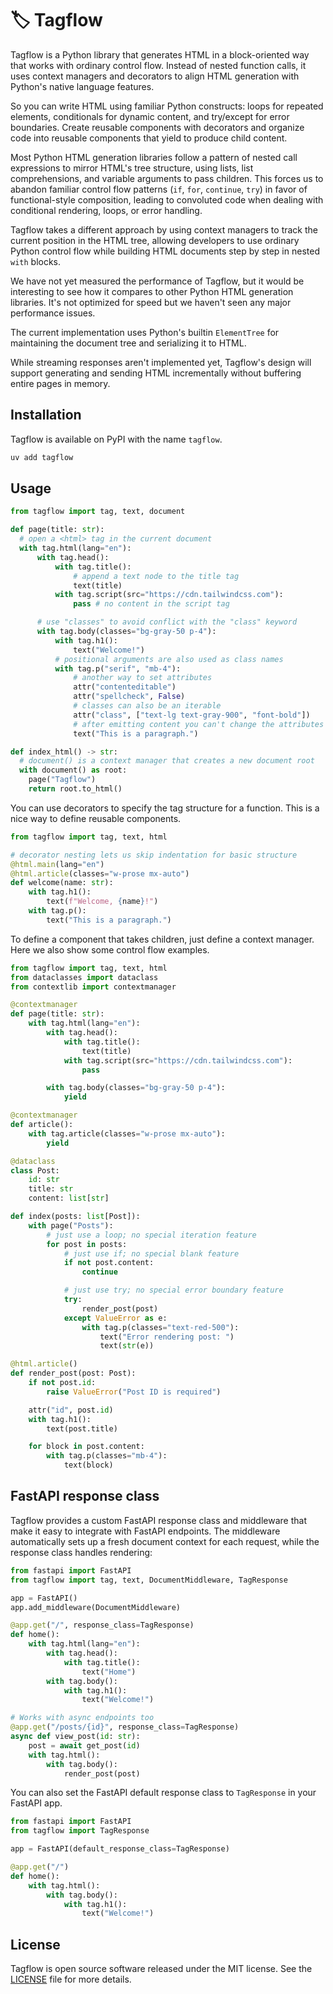 # 🏷️ Tagflow

Tagflow is a Python library that generates HTML in a block-oriented way that
works with ordinary control flow. Instead of nested function calls, it uses
context managers and decorators to align HTML generation with Python's native
language features.

So you can write HTML using familiar Python constructs: loops for repeated
elements, conditionals for dynamic content, and try/except for error boundaries.
Create reusable components with decorators and organize code into reusable
components that yield to produce child content.

Most Python HTML generation libraries follow a pattern of nested call
expressions to mirror HTML's tree structure, using lists, list comprehensions,
and variable arguments to pass children. This forces us to abandon familiar
control flow patterns (`if`, `for`, `continue`, `try`) in favor of
functional-style composition, leading to convoluted code when dealing with
conditional rendering, loops, or error handling.

Tagflow takes a different approach by using context managers to track the
current position in the HTML tree, allowing developers to use ordinary Python
control flow while building HTML documents step by step in nested `with` blocks.

We have not yet measured the performance of Tagflow, but it would be interesting
to see how it compares to other Python HTML generation libraries. It's not
optimized for speed but we haven't seen any major performance issues.

The current implementation uses Python's builtin `ElementTree` for maintaining
the document tree and serializing it to HTML.

While streaming responses aren't implemented yet, Tagflow's design will support
generating and sending HTML incrementally without buffering entire pages in
memory.

## Installation

Tagflow is available on PyPI with the name `tagflow`.

```bash
uv add tagflow
```

## Usage

```python
from tagflow import tag, text, document

def page(title: str):
  # open a <html> tag in the current document
  with tag.html(lang="en"):
      with tag.head():
          with tag.title():
              # append a text node to the title tag
              text(title)
          with tag.script(src="https://cdn.tailwindcss.com"):
              pass # no content in the script tag

      # use "classes" to avoid conflict with the "class" keyword
      with tag.body(classes="bg-gray-50 p-4"):
          with tag.h1():
              text("Welcome!")
          # positional arguments are also used as class names
          with tag.p("serif", "mb-4"):
              # another way to set attributes
              attr("contenteditable")
              attr("spellcheck", False)
              # classes can also be an iterable
              attr("class", ["text-lg text-gray-900", "font-bold"])
              # after emitting content you can't change the attributes
              text("This is a paragraph.")

def index_html() -> str:
  # document() is a context manager that creates a new document root
  with document() as root:
    page("Tagflow")
    return root.to_html()
```

You can use decorators to specify the tag structure for a function. This is a
nice way to define reusable components.

```python
from tagflow import tag, text, html

# decorator nesting lets us skip indentation for basic structure
@html.main(lang="en")
@html.article(classes="w-prose mx-auto")
def welcome(name: str):
    with tag.h1():
        text(f"Welcome, {name}!")
    with tag.p():
        text("This is a paragraph.")
```

To define a component that takes children, just define a context manager. Here
we also show some control flow examples.

```python
from tagflow import tag, text, html
from dataclasses import dataclass
from contextlib import contextmanager

@contextmanager
def page(title: str):
    with tag.html(lang="en"):
        with tag.head():
            with tag.title():
                text(title)
            with tag.script(src="https://cdn.tailwindcss.com"):
                pass

        with tag.body(classes="bg-gray-50 p-4"):
            yield

@contextmanager
def article():
    with tag.article(classes="w-prose mx-auto"):
        yield

@dataclass
class Post:
    id: str
    title: str
    content: list[str]

def index(posts: list[Post]):
    with page("Posts"):
        # just use a loop; no special iteration feature
        for post in posts:
            # just use if; no special blank feature
            if not post.content:
                continue

            # just use try; no special error boundary feature
            try:
                render_post(post)
            except ValueError as e:
                with tag.p(classes="text-red-500"):
                    text("Error rendering post: ")
                    text(str(e))

@html.article()
def render_post(post: Post):
    if not post.id:
        raise ValueError("Post ID is required")

    attr("id", post.id)
    with tag.h1():
        text(post.title)

    for block in post.content:
        with tag.p(classes="mb-4"):
            text(block)
```

## FastAPI response class

Tagflow provides a custom FastAPI response class and middleware that make it
easy to integrate with FastAPI endpoints. The middleware automatically sets up a
fresh document context for each request, while the response class handles
rendering:

```python
from fastapi import FastAPI
from tagflow import tag, text, DocumentMiddleware, TagResponse

app = FastAPI()
app.add_middleware(DocumentMiddleware)

@app.get("/", response_class=TagResponse)
def home():
    with tag.html(lang="en"):
        with tag.head():
            with tag.title():
                text("Home")
        with tag.body():
            with tag.h1():
                text("Welcome!")

# Works with async endpoints too
@app.get("/posts/{id}", response_class=TagResponse)
async def view_post(id: str):
    post = await get_post(id)
    with tag.html():
        with tag.body():
            render_post(post)
```

You can also set the FastAPI default response class to `TagResponse` in your
FastAPI app.

```python
from fastapi import FastAPI
from tagflow import TagResponse

app = FastAPI(default_response_class=TagResponse)

@app.get("/")
def home():
    with tag.html():
        with tag.body():
            with tag.h1():
                text("Welcome!")
```

## License

Tagflow is open source software released under the MIT license. See the
[LICENSE](LICENSE) file for more details.
